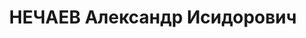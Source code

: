 ---
title: НЕЧАЕВ Александр Исидорович
description: '1888 р., слобода Безгінка Коротоякського р-ну Воронезької обл., українець,
  з міщан, позапартійний, освіта вища, заступник начальника служби шляху Управління
  Сталінської залізниці.

  31.10.1937 р.звинувачений у належності до к/рев. організації, розстріляний 01.11.1937
  р.

  Реабілітований 25.07.1957 р.'
---